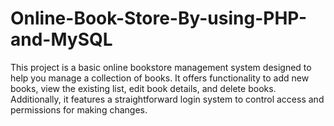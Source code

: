 # Online-Book-Store-By-using-PHP-and-MySQL
This project is a basic online bookstore management system designed to help you manage a collection of books. It offers functionality to add new books, view the existing list, edit book details, and delete books. Additionally, it features a straightforward login system to control access and permissions for making changes.
